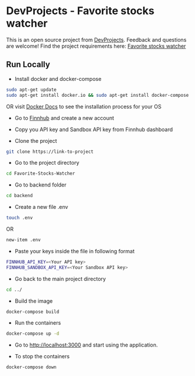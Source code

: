 # DevProjects - Favorite stocks watcher

This is an open source project from [DevProjects](http://www.codementor.io/projects). Feedback and questions are welcome!
Find the project requirements here: [Favorite stocks watcher](https://www.codementor.io/projects/web/favorite-stocks-watcher-b0wexig802)

## Run Locally

- Install docker and docker-compose

```bash
sudo apt-get update
sudo apt-get install docker.io && sudo apt-get install docker-compose
```

OR visit [Docker Docs](https://docs.docker.com/) to see the installation process for your OS

- Go to [Finnhub](https://finnhub.io/) and create a new account

- Copy you API key and Sandbox API key from Finnhub dashboard

- Clone the project

```bash
git clone https://link-to-project
```

- Go to the project directory

```bash
cd Favorite-Stocks-Watcher
```

- Go to backend folder

```bash
cd backend
```

- Create a new file .env

```bash
touch .env
```

OR

```bash
new-item .env
```

- Paste your keys inside the file in following format

```bash
FINNHUB_API_KEY=<Your API key>
FINNHUB_SANDBOX_API_KEY=<Your Sandbox API key>
```

- Go back to the main project directory

```bash
cd ../
```

- Build the image

```bash
docker-compose build
```

- Run the containers

```bash
docker-compose up -d
```

- Go to [http://localhost:3000](http://localhost:3000) and start using the application.

- To stop the containers

```bash
docker-compose down
```

